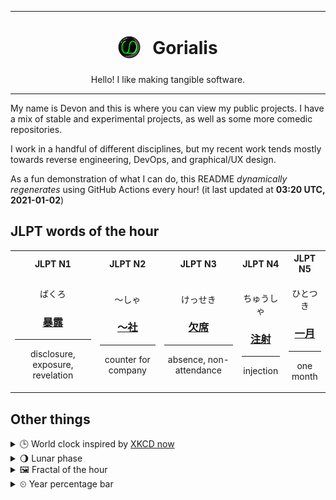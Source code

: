 ***

<h1 align="center">
<sub>
    <img src="readme/resources/avatar.png" height="36">
</sub>
&nbsp;
Gorialis
</h1>
<p align="center">
Hello! I like making tangible software.
</p>

***

My name is Devon and this is where you can view my public projects. I have a mix of stable and experimental projects, as well as some more comedic repositories.

I work in a handful of different disciplines, but my recent work tends mostly towards reverse engineering, DevOps, and graphical/UX design.

As a fun demonstration of what I can do, this README *dynamically regenerates* using GitHub Actions every hour! (it last updated at **03:20 UTC, 2021-01-02**)

<h2>JLPT words of the hour</h2>
<table>
    <tr>
        <th>JLPT N1</th>
        <th>JLPT N2</th>
        <th>JLPT N3</th>
        <th>JLPT N4</th>
        <th>JLPT N5</th>
    </tr>
    <tr>
        <td>
            <p align="center">ばくろ</p>
            <h3 align="center"><b><a href="https://jisho.org/search/%E6%9A%B4%E9%9C%B2">暴露</a></b></h3>
            <hr>
            <p align="center">disclosure,<wbr> exposure,<wbr> revelation</p>
        </td>
        <td>
            <p align="center">～しゃ</p>
            <h3 align="center"><b><a href="https://jisho.org/search/%EF%BD%9E%E7%A4%BE">～社</a></b></h3>
            <hr>
            <p align="center">counter for company</p>
        </td>
        <td>
            <p align="center">けっせき</p>
            <h3 align="center"><b><a href="https://jisho.org/search/%E6%AC%A0%E5%B8%AD">欠席</a></b></h3>
            <hr>
            <p align="center">absence,<wbr> non-attendance</p>
        </td>
        <td>
            <p align="center">ちゅうしゃ</p>
            <h3 align="center"><b><a href="https://jisho.org/search/%E6%B3%A8%E5%B0%84">注射</a></b></h3>
            <hr>
            <p align="center">injection</p>
        </td>
        <td>
            <p align="center">ひとつき</p>
            <h3 align="center"><b><a href="https://jisho.org/search/%E4%B8%80%E6%9C%88">一月</a></b></h3>
            <hr>
            <p align="center">one month</p>
        </td>
    </tr>
</table>

<h2>Other things</h2>
<details>
<summary>🕒  World clock inspired by <a href="https://xkcd.com/now">XKCD now</a></summary>

> <img src="generated/now.png" width="512">

</details>
<details>
<summary>🌖 Lunar phase</summary>

The moon is approximately 64.56% through its phase (Waning Gibbous).

</details>
<details>
<summary>&#x1f5bc; Fractal of the hour</summary>

> <img src="generated/fractal.png" width="512">

</details>
<details>
<summary>&#x23f2; Year percentage bar</summary>
<pre><code>2021 [▁▁▁▁▁▁▁▁▁▁▁▁▁▁▁▁▁▁▁▁] 0.31%</code></pre>
</details>
